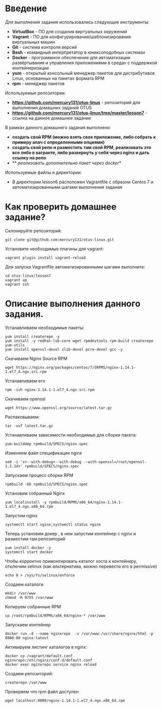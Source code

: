 # **Введение**

Для выполнения задания использовались следующие инструменты:
- **VirtualBox** - ПО для создания виртуальных окружений
- **Vagrant** - ПО для конфигурирования/шаблонизирования виртуальных машин
- **Git** - система контроля версий
- **Bash** - командный интерпретатор в юниксоподобных системах
- **Docker** - программное обеспечение для автоматизации развёртывания и управления приложениями в средах с поддержкой контейнеризации
- **yum** - открытый консольный менеджер пакетов для дистрибутивов Linux, основанных на пакетах формата RPM
- **rpm** - менеджер пакетов


Используемые репозитории:
- **https://github.com/mercury131/otus-linux** - репозиторий для выполнения домашних заданий OTUS
- **https://github.com/mercury131/otus-linux/tree/master/lesson7** - ссылка на данное домашнее задание

В рамках данного домашнего задания выполнено:
- **создать свой RPM (можно взять свое приложение, либо собрать к примеру апач с определенными опциями)** 
- **создать свой репо и разместить там свой RPM, реализовать это все либо в вагранте, либо развернуть у себя через nginx и дать ссылку на репо** 
- ** *реализовать дополнительно пакет через docker** 

Используемые файлы и директории:
- В директории lesson6 расположен Vagrantfile с образом Centos 7 и автоматизированными шагами выполнения задания


# Как проверить домашнее задание?

Склонируйте репозиторий:

```
git clone git@github.com:mercury131/otus-linux.git
```

Установите необходимые плагины для vagrant:

```
vagrant plugin install vagrant-reload
```

Для запуска Vagrantfile автоматизированными шагами выполните:

```
cd otus-linux/lesson7
vagrant up 
vagrant ssh
```


# Описание выполнения данного задания.

Устанавливаем необходимые пакеты:

```
yum install createrepo -y
yum install -y redhat-lsb-core wget rpmdevtools rpm-build createrepo yum-utils
yum install openssl-devel zlib-devel pcre-devel gcc -y
```

Скачиваем Nginx Source RPM

```
wget https://nginx.org/packages/centos/7/SRPMS/nginx-1.14.1-1.el7_4.ngx.src.rpm
```

Устанавливаем его

```
rpm -ivh nginx-1.14.1-1.el7_4.ngx.src.rpm
```

Скачиваем openssl

```
wget https://www.openssl.org/source/latest.tar.gz
```

Распаковываем:

```
tar -xvf latest.tar.gz
```

Устанавливаем зависимости необходимые для сборки пакета:

```
yum-builddep rpmbuild/SPECS/nginx.spec
```

Изменяем файл спецификации nginx

```
sed -i 's+--with-debug+--with-debug --with-openssl=/root/openssl-1.1.1d+' rpmbuild/SPECS/nginx.spec
```

Запускаем процесс сборки RPM

```
rpmbuild -bb rpmbuild/SPECS/nginx.spec
```

Установим собранный Nginx 

```
yum localinstall -y rpmbuild/RPMS/x86_64/nginx-1.14.1-1.el7_4.ngx.x86_64.rpm
```

Запустим nginx 

```
systemctl start nginx;systemctl status nginx
```

Теперь установим докер , в нем запустим контейнер с nginx и разместим там репозиторий

```
yum install docker -y
systemctl start docker
```

Чтобы корректно примонтировать каталог хоста к контейнеру, отключим selinux (как альтернатива, можно перевести его в permissive)

```
echo 0 > /sys/fs/selinux/enforce
```

Создаем каталоги

```
mkdir /var/www
chmod -R 0755 /var/www
```

Копируем собранные RPM

```
cp /root/rpmbuild/RPMS/x86_64/nginx-* /var/www
```

Запускаем контейнер

```
docker run -d --name nginxrepo  -v /var/www:/usr/share/nginx/html -p 8080:80 nginx:latest
```

Активируем листинг каталогов в nginx:

```
docker cp /vagrant/default.conf nginxrepo:/etc/nginx/conf.d/default.conf
docker exec nginxrepo service nginx reload
```

Создаем репозиторий:

```
createrepo /var/www

```

Проверяем что rpm файл доступен

```
wget localhost:8080/nginx-1.14.1-1.el7_4.ngx.x86_64.rpm
```